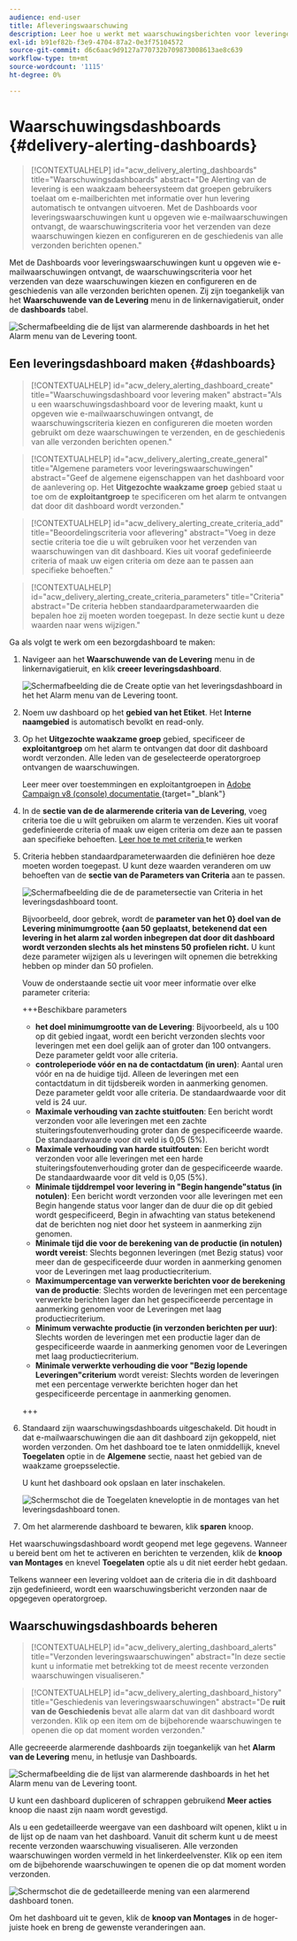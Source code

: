 ```yaml
---
audience: end-user
title: Afleveringswaarschuwing
description: Leer hoe u werkt met waarschuwingsberichten voor leveringen.
exl-id: b91ef82b-f3e9-4704-87a2-0e3f75104572
source-git-commit: d6c6aac9d9127a770732b709873008613ae8c639
workflow-type: tm+mt
source-wordcount: '1115'
ht-degree: 0%

---
```


# Waarschuwingsdashboards {#delivery-alerting-dashboards}

>[!CONTEXTUALHELP]
>id="acw_delivery_alerting_dashboards"
>title="Waarschuwingsdashboards"
>abstract="De Alerting van de levering is een waakzaam beheersysteem dat groepen gebruikers toelaat om e-mailberichten met informatie over hun levering automatisch te ontvangen uitvoeren. Met de Dashboards voor leveringswaarschuwingen kunt u opgeven wie e-mailwaarschuwingen ontvangt, de waarschuwingscriteria voor het verzenden van deze waarschuwingen kiezen en configureren en de geschiedenis van alle verzonden berichten openen."

Met de Dashboards voor leveringswaarschuwingen kunt u opgeven wie e-mailwaarschuwingen ontvangt, de waarschuwingscriteria voor het verzenden van deze waarschuwingen kiezen en configureren en de geschiedenis van alle verzonden berichten openen. Zij zijn toegankelijk van het **Waarschuwende van de Levering** menu in de linkernavigatieruit, onder de **dashboards** tabel.

![ Schermafbeelding die de lijst van alarmerende dashboards in het het Alarm menu van de Levering toont.](assets/alerting-dashboard-list.png)

## Een leveringsdashboard maken {#dashboards}

>[!CONTEXTUALHELP]
>id="acw_delery_alerting_dashboard_create"
>title="Waarschuwingsdashboard voor levering maken"
>abstract="Als u een waarschuwingsdashboard voor de levering maakt, kunt u opgeven wie e-mailwaarschuwingen ontvangt, de waarschuwingscriteria kiezen en configureren die moeten worden gebruikt om deze waarschuwingen te verzenden, en de geschiedenis van alle verzonden berichten openen."

>[!CONTEXTUALHELP]
>id="acw_delivery_alerting_create_general"
>title="Algemene parameters voor leveringswaarschuwingen"
>abstract="Geef de algemene eigenschappen van het dashboard voor de aanlevering op. Het **Uitgezochte waakzame groep** gebied staat u toe om de **exploitantgroep** te specificeren om het alarm te ontvangen dat door dit dashboard wordt verzonden."

>[!CONTEXTUALHELP]
>id="acw_delivery_alerting_create_criteria_add"
>title="Beoordelingscriteria voor aflevering"
>abstract="Voeg in deze sectie criteria toe die u wilt gebruiken voor het verzenden van waarschuwingen van dit dashboard. Kies uit vooraf gedefinieerde criteria of maak uw eigen criteria om deze aan te passen aan specifieke behoeften."

>[!CONTEXTUALHELP]
>id="acw_delivery_alerting_create_criteria_parameters"
>title="Criteria"
>abstract="De criteria hebben standaardparameterwaarden die bepalen hoe zij moeten worden toegepast. In deze sectie kunt u deze waarden naar wens wijzigen."

Ga als volgt te werk om een bezorgdashboard te maken:

1. Navigeer aan het **Waarschuwende van de Levering** menu in de linkernavigatieruit, en klik **creeer leveringsdashboard**.

   ![ Schermafbeelding die de Create optie van het leveringsdashboard in het het Alarm menu van de Levering toont.](assets/alerting-dashboard.png)

1. Noem uw dashboard op het **gebied van het Etiket**. Het **Interne naamgebied** is automatisch bevolkt en read-only.

1. Op het **Uitgezochte waakzame groep** gebied, specificeer de **exploitantgroep** om het alarm te ontvangen dat door dit dashboard wordt verzonden. Alle leden van de geselecteerde operatorgroep ontvangen de waarschuwingen.

   Leer meer over toestemmingen en exploitantgroepen in [ Adobe Campaign v8 (console) documentatie ](https://experienceleague.adobe.com/nl/docs/campaign/campaign-v8/admin/permissions/gs-permissions){target="_blank"} 

1. In de **sectie van de de alarmerende criteria van de Levering**, voeg criteria toe die u wilt gebruiken om alarm te verzenden. Kies uit vooraf gedefinieerde criteria of maak uw eigen criteria om deze aan te passen aan specifieke behoeften. [ Leer hoe te met criteria ](../msg/delivery-alerting-criteria.md) te werken

1. Criteria hebben standaardparameterwaarden die definiëren hoe deze moeten worden toegepast. U kunt deze waarden veranderen om uw behoeften van de **sectie van de Parameters van Criteria** aan te passen.

   ![ Schermafbeelding die de de parametersectie van Criteria in het leveringsdashboard toont.](assets/alerting-criteria-parameters.png)

   Bijvoorbeeld, door gebrek, wordt de **parameter van het 0&rbrace; doel van de Levering minimumgrootte &lbrace;aan 50 geplaatst, betekenend dat een levering in het alarm zal worden inbegrepen dat door dit dashboard wordt verzonden slechts als het minstens 50 profielen richt.** U kunt deze parameter wijzigen als u leveringen wilt opnemen die betrekking hebben op minder dan 50 profielen.

   Vouw de onderstaande sectie uit voor meer informatie over elke parameter criteria:

   +++Beschikbare parameters

   * **het doel minimumgrootte van de Levering**: Bijvoorbeeld, als u 100 op dit gebied ingaat, wordt een bericht verzonden slechts voor leveringen met een doel gelijk aan of groter dan 100 ontvangers. Deze parameter geldt voor alle criteria.
   * **controleperiode vóór en na de contactdatum (in uren)**: Aantal uren vóór en na de huidige tijd. Alleen de leveringen met een contactdatum in dit tijdsbereik worden in aanmerking genomen. Deze parameter geldt voor alle criteria. De standaardwaarde voor dit veld is 24 uur.
   * **Maximale verhouding van zachte stuitfouten**: Een bericht wordt verzonden voor alle leveringen met een zachte stuiteringsfoutenverhouding groter dan de gespecificeerde waarde. De standaardwaarde voor dit veld is 0,05 (5%).
   * **Maximale verhouding van harde stuitfouten**: Een bericht wordt verzonden voor alle leveringen met een harde stuiteringsfoutenverhouding groter dan de gespecificeerde waarde. De standaardwaarde voor dit veld is 0,05 (5%).
   * **Minimale tijddrempel voor levering in &quot;Begin hangende&quot;status (in notulen)**: Een bericht wordt verzonden voor alle leveringen met een Begin hangende status voor langer dan de duur die op dit gebied wordt gespecificeerd, Begin in afwachting van status betekenend dat de berichten nog niet door het systeem in aanmerking zijn genomen.
   * **Minimale tijd die voor de berekening van de productie (in notulen) wordt vereist**: Slechts begonnen leveringen (met Bezig status) voor meer dan de gespecificeerde duur worden in aanmerking genomen voor de Leveringen met laag productiecriterium.
   * **Maximumpercentage van verwerkte berichten voor de berekening van de productie**: Slechts worden de leveringen met een percentage verwerkte berichten lager dan het gespecificeerde percentage in aanmerking genomen voor de Leveringen met laag productiecriterium.
   * **Minimum verwachte productie (in verzonden berichten per uur)**: Slechts worden de leveringen met een productie lager dan de gespecificeerde waarde in aanmerking genomen voor de Leveringen met laag productiecriterium.
   * **Minimale verwerkte verhouding die voor &quot;Bezig lopende Leveringen&quot;criterium** wordt vereist: Slechts worden de leveringen met een percentage verwerkte berichten hoger dan het gespecificeerde percentage in aanmerking genomen.

   +++

1. Standaard zijn waarschuwingsdashboards uitgeschakeld. Dit houdt in dat e-mailwaarschuwingen die aan dit dashboard zijn gekoppeld, niet worden verzonden. Om het dashboard toe te laten onmiddellijk, knevel **Toegelaten** optie in de **Algemene** sectie, naast het gebied van de waakzame groepsselectie.

   U kunt het dashboard ook opslaan en later inschakelen.

   ![ Schermschot die de Toegelaten kneveloptie in de montages van het leveringsdashboard tonen.](assets/alerting-dashboard-enable.png)

1. Om het alarmerende dashboard te bewaren, klik **sparen** knoop.

Het waarschuwingsdashboard wordt geopend met lege gegevens. Wanneer u bereid bent om het te activeren en berichten te verzenden, klik de **knoop van Montages** en knevel **Toegelaten** optie als u dit niet eerder hebt gedaan.

Telkens wanneer een levering voldoet aan de criteria die in dit dashboard zijn gedefinieerd, wordt een waarschuwingsbericht verzonden naar de opgegeven operatorgroep.

## Waarschuwingsdashboards beheren

>[!CONTEXTUALHELP]
>id="acw_delivery_alerting_dashboard_alerts"
>title="Verzonden leveringswaarschuwingen"
>abstract="In deze sectie kunt u informatie met betrekking tot de meest recente verzonden waarschuwingen visualiseren."

>[!CONTEXTUALHELP]
>id="acw_delivery_alerting_dashboard_history"
>title="Geschiedenis van leveringswaarschuwingen"
>abstract="De **ruit van de Geschiedenis** bevat alle alarm dat van dit dashboard wordt verzonden. Klik op een item om de bijbehorende waarschuwingen te openen die op dat moment worden verzonden."

Alle gecreeerde alarmerende dashboards zijn toegankelijk van het **Alarm van de Levering** menu, in het **&#x200B;**&#x200B;lusje van Dashboards.

![ Schermafbeelding die de lijst van alarmerende dashboards in het het Alarm menu van de Levering toont.](assets/alerting-dashboard-list.png)

U kunt een dashboard dupliceren of schrappen gebruikend **Meer acties** knoop die naast zijn naam wordt gevestigd.

Als u een gedetailleerde weergave van een dashboard wilt openen, klikt u in de lijst op de naam van het dashboard. Vanuit dit scherm kunt u de meest recente verzonden waarschuwing visualiseren. Alle verzonden waarschuwingen worden vermeld in het linkerdeelvenster. Klik op een item om de bijbehorende waarschuwingen te openen die op dat moment worden verzonden.

![ Schermschot die de gedetailleerde mening van een alarmerend dashboard tonen.](assets/alerting-dashboard-details.png)

Om het dashboard uit te geven, klik de **knoop van Montages** in de hoger-juiste hoek en breng de gewenste veranderingen aan.